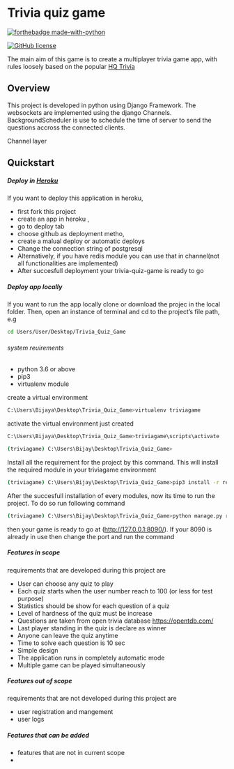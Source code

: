 # Trivia quiz game

[![forthebadge made-with-python](https://ForTheBadge.com/images/badges/made-with-python.svg)](https://www.python.org/)

[![GitHub license](https://img.shields.io/badge/License-MIT-brightgreen.svg?style=flat-square)](https://github.com/surelyourejoking/MachineLearningStocks/blob/master/LICENSE.txt)

The main aim of this game is to create  a multiplayer trivia game app, with rules loosely based on the popular  [HQ Trivia](https://en.wikipedia.org/wiki/HQ_(game))

## Overview
This project is developed in python using Django Framework. The websockets are  implemented using the django Channels. BackgroundScheduler is use to schedule the time of server to send the questions accross the connected clients.

Channel layer 

## Quickstart

##### Deploy in [Heroku](https://www.heroku.com/)
If you want to deploy this application in heroku,
* first fork this project
* create an app  in heroku ,
* go to  deploy tab   
* choose github  as deployment metho, 
* create a malual deploy or  automatic deploys 
* Change the connection string  of postgresql
* Alternatively, if you have redis module you can use that in channel(not all functionalities are implemented)
* After succesfull deployment your trivia-quiz-game is ready to go 

##### Deploy app locally
If you want to run the app locally clone or download the projec in the local folder. Then, open an instance of terminal and cd to the project’s file path, e.g
```bash
cd Users/User/Desktop/Trivia_Quiz_Game
```
###### system reuirements
* python 3.6 or above 
* pip3
* virtualenv module

create a virtual environment  
```bash
C:\Users\Bijaya\Desktop\Trivia_Quiz_Game>virtualenv triviagame
```
activate the virtual environment just created
```bash
C:\Users\Bijaya\Desktop\Trivia_Quiz_Game>triviagame\scripts\activate

(triviagame) C:\Users\Bijay\Desktop\Trivia_Quiz_Game>
```

 Install all the requirement for the project by  this command. This will install the  required module  in  your triviagame environment
```bash
(triviagame) C:\Users\Bijay\Desktop\Trivia_Quiz_Game>pip3 install -r requirements.txt
```
After the succesfull installation of every modules, now its time to run the  project. To do so run following command
```bash
(triviagame) C:\Users\Bijay\Desktop\Trivia_Quiz_Game>python manage.py runserver 8090
```

then  your game is ready to go at  (http://127.0.0.1:8090/). If your 8090 is already in use then change the port and run the command

##### Features in scope 
requirements that are developed during this project are
* User can choose any quiz to play
* Each quiz starts when the user  number reach to 100 (or less for test purpose)
* Statistics should be show for each question of a quiz
* Level of hardness of the quiz must be increase
* Questions are taken from  open trivia database https://opentdb.com/
* Last player standing in the quiz is declare as winner
* Anyone can leave the quiz anytime
* Time to solve each question is 10 sec
* Simple design
* The application runs in completely  automatic mode
* Multiple game can be played simultaneously

##### Features out of scope
requirements that are not  developed during this project are
* user registration and mangement
* user logs

##### Features that can be added
* features  that are not in current scope
* 